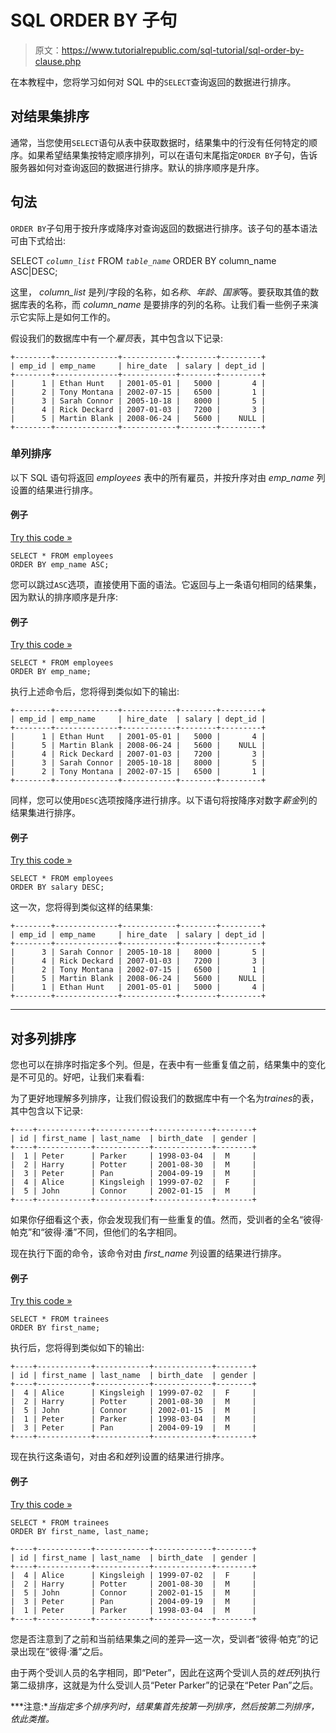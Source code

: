 # SQL ORDER BY 子句

> 原文：<https://www.tutorialrepublic.com/sql-tutorial/sql-order-by-clause.php>

在本教程中，您将学习如何对 SQL 中的`SELECT`查询返回的数据进行排序。

## 对结果集排序

通常，当您使用`SELECT`语句从表中获取数据时，结果集中的行没有任何特定的顺序。如果希望结果集按特定顺序排列，可以在语句末尾指定`ORDER BY`子句，告诉服务器如何对查询返回的数据进行排序。默认的排序顺序是升序。

## 句法

`ORDER BY`子句用于按升序或降序对查询返回的数据进行排序。该子句的基本语法可由下式给出:

SELECT *`column_list`* FROM *`table_name`* ORDER BY column_name ASC|DESC;

这里， *column_list* 是列/字段的名称，如*名称*、*年龄*、*国家*等。要获取其值的数据库表的名称，而 *column_name* 是要排序的列的名称。让我们看一些例子来演示它实际上是如何工作的。

假设我们的数据库中有一个*雇员*表，其中包含以下记录:

```
+--------+--------------+------------+--------+---------+
| emp_id | emp_name     | hire_date  | salary | dept_id |
+--------+--------------+------------+--------+---------+
|      1 | Ethan Hunt   | 2001-05-01 |   5000 |       4 |
|      2 | Tony Montana | 2002-07-15 |   6500 |       1 |
|      3 | Sarah Connor | 2005-10-18 |   8000 |       5 |
|      4 | Rick Deckard | 2007-01-03 |   7200 |       3 |
|      5 | Martin Blank | 2008-06-24 |   5600 |    NULL |
+--------+--------------+------------+--------+---------+

```

### 单列排序

以下 SQL 语句将返回 *employees* 表中的所有雇员，并按升序对由 *emp_name* 列设置的结果进行排序。

#### 例子

[Try this code »](../codelab.php?topic=sql&file=sort-results-in-ascending-order "Try this code using online Editor")

```
SELECT * FROM employees 
ORDER BY emp_name ASC;
```

您可以跳过`ASC`选项，直接使用下面的语法。它返回与上一条语句相同的结果集，因为默认的排序顺序是升序:

#### 例子

[Try this code »](../codelab.php?topic=sql&file=default-sort-order "Try this code using online Editor")

```
SELECT * FROM employees 
ORDER BY emp_name;
```

执行上述命令后，您将得到类似如下的输出:

```
+--------+--------------+------------+--------+---------+
| emp_id | emp_name     | hire_date  | salary | dept_id |
+--------+--------------+------------+--------+---------+
|      1 | Ethan Hunt   | 2001-05-01 |   5000 |       4 |
|      5 | Martin Blank | 2008-06-24 |   5600 |    NULL |
|      4 | Rick Deckard | 2007-01-03 |   7200 |       3 |
|      3 | Sarah Connor | 2005-10-18 |   8000 |       5 |
|      2 | Tony Montana | 2002-07-15 |   6500 |       1 |
+--------+--------------+------------+--------+---------+

```

同样，您可以使用`DESC`选项按降序进行排序。以下语句将按降序对数字*薪金*列的结果集进行排序。

#### 例子

[Try this code »](../codelab.php?topic=sql&file=sort-results-in-descending-order "Try this code using online Editor")

```
SELECT * FROM employees 
ORDER BY salary DESC;
```

这一次，您将得到类似这样的结果集:

```
+--------+--------------+------------+--------+---------+
| emp_id | emp_name     | hire_date  | salary | dept_id |
+--------+--------------+------------+--------+---------+
|      3 | Sarah Connor | 2005-10-18 |   8000 |       5 |
|      4 | Rick Deckard | 2007-01-03 |   7200 |       3 |
|      2 | Tony Montana | 2002-07-15 |   6500 |       1 |
|      5 | Martin Blank | 2008-06-24 |   5600 |    NULL |
|      1 | Ethan Hunt   | 2001-05-01 |   5000 |       4 |
+--------+--------------+------------+--------+---------+

```

* * *

## 对多列排序

您也可以在排序时指定多个列。但是，在表中有一些重复值之前，结果集中的变化是不可见的。好吧，让我们来看看:

为了更好地理解多列排序，让我们假设我们的数据库中有一个名为*traines*的表，其中包含以下记录:

```
+----+------------+------------+-------------+--------+
| id | first_name | last_name  | birth_date  | gender |
+----+------------+------------+-------------+--------+
|  1 | Peter      | Parker     | 1998-03-04  |  M     |
|  2 | Harry      | Potter     | 2001-08-30  |  M     |
|  3 | Peter      | Pan        | 2004-09-19  |  M     |
|  4 | Alice      | Kingsleigh | 1999-07-02  |  F     |
|  5 | John       | Connor     | 2002-01-15  |  M     |
+----+------------+------------+-------------+--------+

```

如果你仔细看这个表，你会发现我们有一些重复的值。然而，受训者的全名“彼得·帕克”和“彼得·潘”不同，但他们的名字相同。

现在执行下面的命令，该命令对由 *first_name* 列设置的结果进行排序。

#### 例子

[Try this code »](../codelab.php?topic=sql&file=sort-on-a-single-column "Try this code using online Editor")

```
SELECT * FROM trainees 
ORDER BY first_name;
```

执行后，您将得到类似如下的输出:

```
+----+------------+------------+-------------+--------+
| id | first_name | last_name  | birth_date  | gender |
+----+------------+------------+-------------+--------+
|  4 | Alice      | Kingsleigh | 1999-07-02  |  F     |
|  2 | Harry      | Potter     | 2001-08-30  |  M     |
|  5 | John       | Connor     | 2002-01-15  |  M     |
|  1 | Peter      | Parker     | 1998-03-04  |  M     |
|  3 | Peter      | Pan        | 2004-09-19  |  M     |
+----+------------+------------+-------------+--------+

```

现在执行这条语句，对由*名*和*姓*列设置的结果进行排序。

#### 例子

[Try this code »](../codelab.php?topic=sql&file=sort-on-more-than-one-column "Try this code using online Editor")

```
SELECT * FROM trainees 
ORDER BY first_name, last_name;
```

```
+----+------------+------------+-------------+--------+
| id | first_name | last_name  | birth_date  | gender |
+----+------------+------------+-------------+--------+
|  4 | Alice      | Kingsleigh | 1999-07-02  |  F     |
|  2 | Harry      | Potter     | 2001-08-30  |  M     |
|  5 | John       | Connor     | 2002-01-15  |  M     |
|  3 | Peter      | Pan        | 2004-09-19  |  M     |
|  1 | Peter      | Parker     | 1998-03-04  |  M     |
+----+------------+------------+-------------+--------+

```

您是否注意到了之前和当前结果集之间的差异—这一次，受训者“彼得·帕克”的记录出现在“彼得·潘”之后。

由于两个受训人员的名字相同，即“Peter”，因此在这两个受训人员的*姓氏*列执行第二级排序，这就是为什么受训人员“Peter Parker”的记录在“Peter Pan”之后。

 ***注意:**当指定多个排序列时，结果集首先按第一列排序，然后按第二列排序，依此类推。*